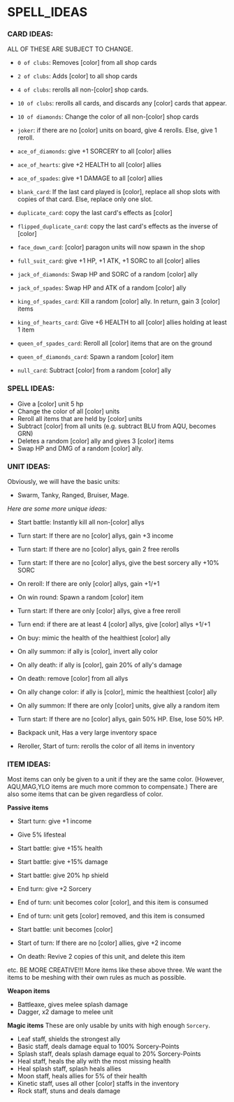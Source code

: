 

# SPELL_IDEAS


### CARD IDEAS:
ALL OF THESE ARE SUBJECT TO CHANGE.

- `0 of clubs`: Removes [color] from all shop cards
- `2 of clubs`: Adds [color] to all shop cards

- `4 of clubs`: rerolls all non-[color] shop cards.
- `10 of clubs`: rerolls all cards, and discards any [color] cards that appear.
- `10 of diamonds`: Change the color of all non-[color] shop cards
- `joker`: if there are no [color] units on board, give 4 rerolls. Else, give 1 reroll.

- `ace_of_diamonds`: give +1 SORCERY to all [color] allies
- `ace_of_hearts`: give +2 HEALTH to all [color] allies
- `ace_of_spades`: give +1 DAMAGE to all [color] allies

- `blank_card`: If the last card played is [color], replace all shop slots with copies of that card. 
    Else, replace only one slot.

- `duplicate_card`: copy the last card's effects as [color]
- `flipped_duplicate_card`: copy the last card's effects as the inverse of [color]

- `face_down_card`: [color] paragon units will now spawn in the shop

- `full_suit_card`: give +1 HP, +1 ATK, +1 SORC to all [color] allies

- `jack_of_diamonds`: Swap HP and SORC of a random [color] ally 
- `jack_of_spades`: Swap HP and ATK of a random [color] ally 

- `king_of_spades_card`: Kill a random [color] ally. In return, gain 3 [color] items 
- `king_of_hearts_card`: Give +6 HEALTH to all [color] allies holding at least 1 item

- `queen_of_spades_card`: Reroll all [color] items that are on the ground
- `queen_of_diamonds_card`: Spawn a random [color] item

- `null_card`: Subtract [color] from a random [color] ally


### SPELL IDEAS:
- Give a [color] unit 5 hp
- Change the color of all [color] units
- Reroll all items that are held by [color] units
- Subtract [color] from all units  (e.g. subtract BLU from AQU, becomes GRN)
- Deletes a random [color] ally and gives 3 [color] items
- Swap HP and DMG of a random [color] ally.


### UNIT IDEAS:
Obviously, we will have the basic units:
- Swarm, Tanky, Ranged, Bruiser, Mage.

*Here are some more unique ideas:*

- Start battle: Instantly kill all non-[color] allys
- Turn start: If there are no [color] allys, gain +3 income
- Turn start: If there are no [color] allys, gain 2 free rerolls
- Turn start: If there are no [color] allys, give the best sorcery ally +10% SORC
- On reroll: If there are only [color] allys, gain +1/+1 
- On win round:  Spawn a random [color] item
- Turn start:  If there are only [color] allys, give a free reroll
- Turn end: if there are at least 4 [color] allys, give [color] allys +1/+1
- On buy: mimic the health of the healthiest [color] ally
- On ally summon: if ally is [color], invert ally color
- On ally death: if ally is [color], gain 20% of ally's damage
- On death: remove [color] from all allys
- On ally change color: if ally is [color], mimic the healthiest [color] ally
- On ally summon: If there are only [color] units, give ally a random item
- Turn start: If there are no [color] allys, gain 50% HP. Else, lose 50% HP.

- Backpack unit, Has a very large inventory space
- Reroller, Start of turn: rerolls the color of all items in inventory 



### ITEM IDEAS:
Most items can only be given to a unit if they are the same color.
(However, AQU,MAG,YLO items are much more common to compensate.)
There are also some items that can be given regardless of color.

**Passive items**
- Start turn: give +1 income
- Give 5% lifesteal
- Start battle: give +15% health
- Start battle: give +15% damage
- Start battle: give 20% hp shield
- End turn: give +2 Sorcery

- End of turn: unit becomes color [color], and this item is consumed
- End of turn: unit gets [color] removed, and this item is consumed
- Start battle: unit becomes [color]
- Start of turn:  If there are no [color] allies, give +2 income
- On death: Revive 2 copies of this unit, and delete this item

etc. BE MORE CREATIVE!!! More items like these above three.
We want the items to be meshing with their own rules as much as possible.


**Weapon items**
- Battleaxe, gives melee splash damage
- Dagger, x2 damage to melee unit

**Magic items**
These are only usable by units with high enough `Sorcery`. 
- Leaf staff, shields the strongest ally
- Basic staff, deals damage equal to 100% Sorcery-Points
- Splash staff, deals splash damage equal to 20% Sorcery-Points
- Heal staff, heals the ally with the most missing health
- Heal splash staff, splash heals allies
- Moon staff, heals allies for 5% of their health
- Kinetic staff, uses all other [color] staffs in the inventory
- Rock staff, stuns and deals damage























